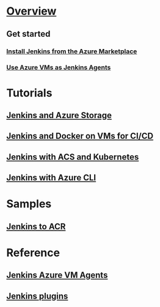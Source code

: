 # [Overview](index.md)
## Get started
### [Install Jenkins from the Azure Marketplace](/azure/jenkins/install-jenkins-solution-template)
### [Use Azure VMs as Jenkins Agents](/azure/jenkins/jenkins-azure-vm-agents)
# Tutorials
## [Jenkins and Azure Storage](/azure/storage/storage-java-jenkins-continuous-integration-solution)
## [Jenkins and Docker on VMs for CI/CD](/azure/virtual-machines/linux/tutorial-jenkins-github-docker-cicd)
## [Jenkins with ACS and Kubernetes](/azure/container-service/container-service-kubernetes-jenkins)
## [Jenkins with Azure CLI](/azure/jenkins/execute-cli-jenkins-pipeline)
# Samples 
## [Jenkins to ACR](https://github.com/Azure/azure-quickstart-templates/tree/master/201-jenkins-acr)
# Reference
## [Jenkins Azure VM Agents](https://plugins.jenkins.io/azure-vm-agents)
## [Jenkins plugins](https://plugins.jenkins.io/)

